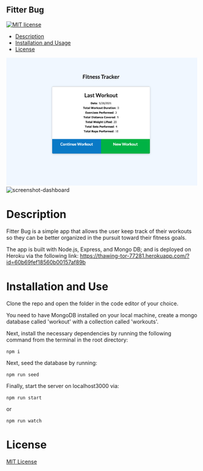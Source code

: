 ## Fitter Bug

[![MIT license](https://img.shields.io/badge/License-MIT-blue.svg)](https://lbesson.mit-license.org/)

- [Description ](#description)
- [Installation and Usage](#installation-and-use)
- [License](#license)

![screenshot-homepage](public/images/demo1.png)
![screenshot-dashboard](public/assets/demo2.png)

# Description

Fitter Bug is a simple app that allows the user keep track of their workouts so they can be better organized in the pursuit toward their fitness goals.

The app is built with Node.js, Express, and Mongo DB; and is deployed on Heroku via the following link: https://thawing-tor-77281.herokuapp.com/?id=60b69fef18560b00157af89b

# Installation and Use

Clone the repo and open the folder in the code editor of your choice.

You need to have MongoDB installed on your local machine, create a mongo database called 'workout' with a collection called 'workouts'.

Next, install the necessary dependencies by running the following command from the terminal in the root directory:

```
npm i
```

Next, seed the database by running:

```
npm run seed
```

Finally, start the server on localhost3000 via:

```
npm run start
```

or

```
npm run watch
```

# License

[MIT License](https://opensource.org/licenses/MIT)
